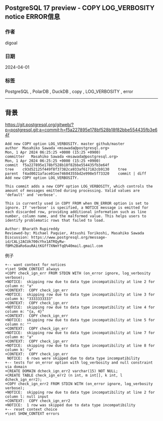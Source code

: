 ## PostgreSQL 17 preview - COPY LOG_VERBOSITY notice ERROR信息    
                                                                                                      
### 作者                                                                                                      
digoal                                                                                                      
                                                                                                      
### 日期                                                                                                      
2024-04-01                                                                                            
                                                                                                      
### 标签                                                                                                      
PostgreSQL , PolarDB , DuckDB , copy , LOG_VERBOSITY , error            
                                                                                                      
----                                                                                                      
                                                                                                      
## 背景    
https://git.postgresql.org/gitweb/?p=postgresql.git;a=commit;h=f5a227895e178bf528b18f82bbe554435fb3e64f  
```  
Add new COPY option LOG_VERBOSITY. master github/master  
author	Masahiko Sawada <msawada@postgresql.org>	  
Mon, 1 Apr 2024 06:25:25 +0000 (15:25 +0900)  
committer	Masahiko Sawada <msawada@postgresql.org>	  
Mon, 1 Apr 2024 06:25:25 +0000 (15:25 +0900)  
commit	f5a227895e178bf528b18f82bbe554435fb3e64f  
tree	c93d52125f449f8f37382ca933af617182cb9130	tree  
parent	f4ad0021aface01ee74604355bd2e998e5f73320	commit | diff  
Add new COPY option LOG_VERBOSITY.  
  
This commit adds a new COPY option LOG_VERBOSITY, which controls the  
amount of messages emitted during processing. Valid values are  
'default' and 'verbose'.  
  
This is currently used in COPY FROM when ON_ERROR option is set to  
ignore. If 'verbose' is specified, a NOTICE message is emitted for  
each discarded row, providing additional information such as line  
number, column name, and the malformed value. This helps users to  
identify problematic rows that failed to load.  
  
Author: Bharath Rupireddy  
Reviewed-by: Michael Paquier, Atsushi Torikoshi, Masahiko Sawada  
Discussion: https://www.postgresql.org/message-id/CALj2ACUk700cYhx1ATRQyRw-fBM%2BaRo6auRAitKGff7XNmYfqQ%40mail.gmail.com  
```  
  
例子  
```  
+-- want context for notices  
+\set SHOW_CONTEXT always  
+COPY check_ign_err FROM STDIN WITH (on_error ignore, log_verbosity verbose);  
+NOTICE:  skipping row due to data type incompatibility at line 2 for column n: "a"  
+CONTEXT:  COPY check_ign_err  
+NOTICE:  skipping row due to data type incompatibility at line 3 for column k: "3333333333"  
+CONTEXT:  COPY check_ign_err  
+NOTICE:  skipping row due to data type incompatibility at line 4 for column m: "{a, 4}"  
+CONTEXT:  COPY check_ign_err  
+NOTICE:  skipping row due to data type incompatibility at line 5 for column n: ""  
+CONTEXT:  COPY check_ign_err  
+NOTICE:  skipping row due to data type incompatibility at line 7 for column m: "a"  
+CONTEXT:  COPY check_ign_err  
+NOTICE:  skipping row due to data type incompatibility at line 8 for column k: "a"  
+CONTEXT:  COPY check_ign_err  
 NOTICE:  6 rows were skipped due to data type incompatibility  
+-- tests for on_error option with log_verbosity and null constraint via domain  
+CREATE DOMAIN dcheck_ign_err2 varchar(15) NOT NULL;  
+CREATE TABLE check_ign_err2 (n int, m int[], k int, l dcheck_ign_err2);  
+COPY check_ign_err2 FROM STDIN WITH (on_error ignore, log_verbosity verbose);  
+NOTICE:  skipping row due to data type incompatibility at line 2 for column l: null input  
+CONTEXT:  COPY check_ign_err2  
+NOTICE:  1 row was skipped due to data type incompatibility  
+-- reset context choice  
+\set SHOW_CONTEXT errors  
```  
  
